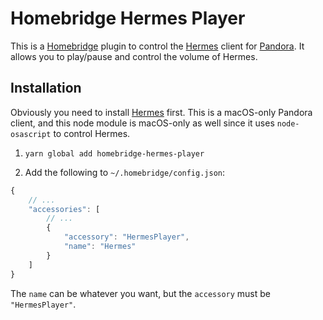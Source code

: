 # Homebridge Hermes Player

This is a [Homebridge](https://github.com/nfarina/homebridge) plugin to control the [Hermes](https://github.com/HermesApp/Hermes) client for [Pandora](http://pandora.com). It allows you to play/pause and control the volume of Hermes.

## Installation

Obviously you need to install [Hermes](https://github.com/HermesApp/Hermes) first. This is a macOS-only Pandora client, and this node module is macOS-only as well since it uses `node-osascript` to control Hermes.

1. `yarn global add homebridge-hermes-player`

2. Add the following to `~/.homebridge/config.json`:

```javascript
{
    // ...
    "accessories": [
        // ...
        {
            "accessory": "HermesPlayer",
            "name": "Hermes"
        }
    ]
}
```

The `name` can be whatever you want, but the `accessory` must be `"HermesPlayer"`.
